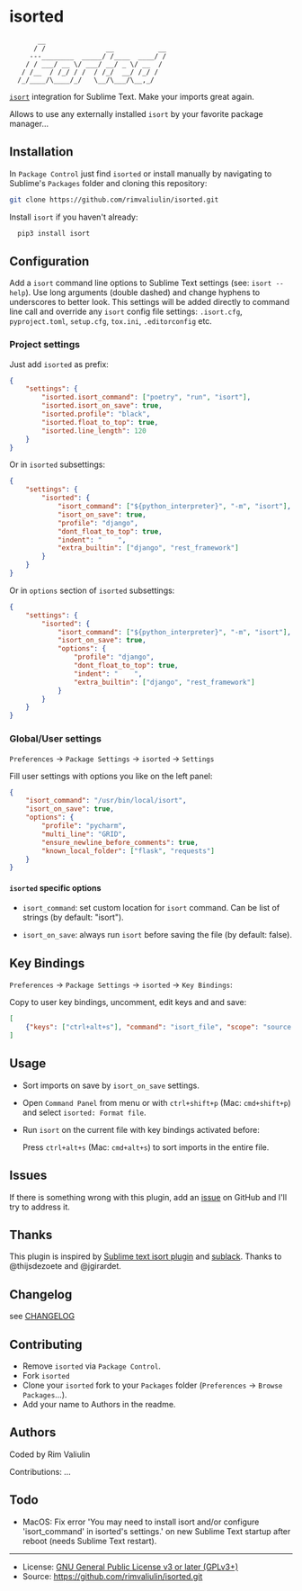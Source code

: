 isorted
=======

```
       __
      / /               __           __
     ---________  _____/ /____  ____/ /
    / / ___/ __ \/ ___/ __/ _ \/ __  /
   / /__  / /_/ / /  / /_/  __/ /_/ /
  /_/____/\____/_/   \__/\___/\__,_/
```

[`isort`](https://pycqa.github.io/isort/) integration for Sublime Text. Make your imports great again.

Allows to use any externally installed `isort` by your favorite package manager…

Installation
------------

In `Package Control` just find `isorted` or install manually by navigating to Sublime's `Packages` folder and cloning this repository:

```bash
git clone https://github.com/rimvaliulin/isorted.git
```

Install `isort` if you haven't already:

```bash
  pip3 install isort
```

Configuration
-------------

Add a `isort` command line options to Sublime Text settings (see: `isort --help`). Use long arguments (double dashed) and change hyphens to underscores to better look. This settings will be added directly to command line call and override any `isort` config file settings: `.isort.cfg`, `pyproject.toml`, `setup.cfg`, `tox.ini`, `.editorconfig` etc.


### Project settings

Just add `isorted` as prefix:

```json
{
    "settings": {
        "isorted.isort_command": ["poetry", "run", "isort"],
        "isorted.isort_on_save": true,
        "isorted.profile": "black",
        "isorted.float_to_top": true,
        "isorted.line_length": 120
    }
}
```

Or in `isorted` subsettings:

```json
{
    "settings": {
        "isorted": {
            "isort_command": ["${python_interpreter}", "-m", "isort"],
            "isort_on_save": true,
            "profile": "django",
            "dont_float_to_top": true,
            "indent": "    ",
            "extra_builtin": ["django", "rest_framework"]
        }
    }
}
```
Or in `options` section of `isorted` subsettings:

```json
{
    "settings": {
        "isorted": {
            "isort_command": ["${python_interpreter}", "-m", "isort"],
            "isort_on_save": true,
            "options": {
                "profile": "django",
                "dont_float_to_top": true,
                "indent": "    ",
                "extra_builtin": ["django", "rest_framework"]
            }
        }
    }
}
```

### Global/User settings

`Preferences` → `Package Settings` → `isorted` → `Settings`

Fill user settings with options you like on the left panel:

```json
{
    "isort_command": "/usr/bin/local/isort",
    "isort_on_save": true,
    "options": {
        "profile": "pycharm",
        "multi_line": "GRID",
        "ensure_newline_before_comments": true,
        "known_local_folder": ["flask", "requests"]
    }
}
```

#### `isorted` specific options

- `isort_command`: set custom location for `isort` command. Can be list of strings (by default: "isort").

- `isort_on_save`: always run `isort` before saving the file (by default: false).


Key Bindings
------------

`Preferences` → `Package Settings` → `isorted` → `Key Bindings`:

Copy to user key bindings, uncomment, edit keys and and save:

```json
[
    {"keys": ["ctrl+alt+s"], "command": "isort_file", "scope": "source.python"}
]
```

Usage
-----

- Sort imports on save by `isort_on_save` settings.

- Open `Command Panel` from menu or with `ctrl+shift+p` (Mac: `cmd+shift+p`) and select `isorted: Format file`.

- Run `isort` on the current file with key bindings activated before:

  Press `ctrl+alt+s` (Mac: `cmd+alt+s`) to sort imports in the entire file.


Issues
------

If there is something wrong with this plugin, add an [issue](https://github.com/rimvaliulin/isorted/issues) on GitHub and I'll try to address it.


Thanks
------

This plugin is inspired by [Sublime text isort plugin](https://github.com/thijsdezoete/sublime-text-isort-plugin) and [sublack](https://github.com/jgirardet/sublack). Thanks to @thijsdezoete and @jgirardet.


Changelog
---------

see [CHANGELOG](CHANGELOG)


Contributing
------------

- Remove `isorted` via `Package Control`.
- Fork `isorted`
- Clone your `isorted` fork to your `Packages` folder (`Preferences` → `Browse Packages`…).
- Add your name to Authors in the readme.


Authors
-------

Coded by Rim Valiulin

Contributions: …

Todo
----

- MacOS: Fix error 'You may need to install isort and/or configure 'isort_command' in isorted's settings.' on new Sublime Text startup after reboot (needs Sublime Text restart).

---

- License: [GNU General Public License v3 or later (GPLv3+)](LICENCE)
- Source: https://github.com/rimvaliulin/isorted.git

